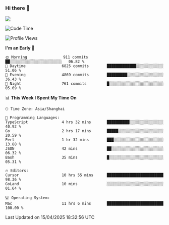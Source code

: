 ### Hi there 👋

<!--
**JJAYCHEN1e/jjaychen1e** is a ✨ _special_ ✨ repository because its `README.md` (this file) appears on your GitHub profile.

Here are some ideas to get you started:

- 🔭 I’m currently working on ...
- 🌱 I’m currently learning ...
- 👯 I’m looking to collaborate on ...
- 🤔 I’m looking for help with ...
- 💬 Ask me about ...
- 📫 How to reach me: ...
- 😄 Pronouns: ...
- ⚡ Fun fact: ...
-->

[![](https://github-readme-stats.vercel.app/api?username=jjaychen1e&show_icons=true)](https://github.com/jjaychen1e/github-readme-stats?count_private=true)

<!--START_SECTION:waka-->
![Code Time](http://img.shields.io/badge/Code%20Time-1%2C916%20hrs%2013%20mins-blue)

![Profile Views](http://img.shields.io/badge/Profile%20Views-11-blue)

**I'm an Early 🐤** 

```text
🌞 Morning                911 commits         ██░░░░░░░░░░░░░░░░░░░░░░░   06.82 % 
🌆 Daytime                6825 commits        █████████████░░░░░░░░░░░░   51.06 % 
🌃 Evening                4869 commits        █████████░░░░░░░░░░░░░░░░   36.43 % 
🌙 Night                  761 commits         █░░░░░░░░░░░░░░░░░░░░░░░░   05.69 % 
```


📊 **This Week I Spent My Time On** 

```text
🕑︎ Time Zone: Asia/Shanghai

💬 Programming Languages: 
TypeScript               4 hrs 32 mins       ██████████░░░░░░░░░░░░░░░   40.92 % 
Go                       2 hrs 17 mins       █████░░░░░░░░░░░░░░░░░░░░   20.59 % 
Perl                     1 hr 32 mins        ███░░░░░░░░░░░░░░░░░░░░░░   13.88 % 
JSON                     42 mins             ██░░░░░░░░░░░░░░░░░░░░░░░   06.32 % 
Bash                     35 mins             █░░░░░░░░░░░░░░░░░░░░░░░░   05.31 % 

🔥 Editors: 
Cursor                   10 hrs 55 mins      █████████████████████████   98.36 % 
GoLand                   10 mins             ░░░░░░░░░░░░░░░░░░░░░░░░░   01.64 % 

💻 Operating System: 
Mac                      11 hrs 6 mins       █████████████████████████   100.00 % 
```


 Last Updated on 15/04/2025 18:32:56 UTC
<!--END_SECTION:waka-->
